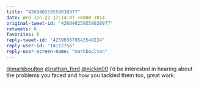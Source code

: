 ```yaml
---
title: "426040259559038977"
date: Wed Jan 22 17:14:47 +0000 2014
original-tweet-id: "426040259559038977"
retweets: 0
favorites: 0
reply-tweet-id: "425965670543540224"
reply-user-id: "14112756"
reply-user-screen-name: "markboulton"
---
```

<a href="https://twitter.com/markboulton">@markboulton</a> <a href="https://twitter.com/nathan_ford">@nathan_ford</a> <a href="https://twitter.com/nickin00">@nickin00</a> I’d be interested in hearing about the problems you faced and how you tackled them too, great work.
